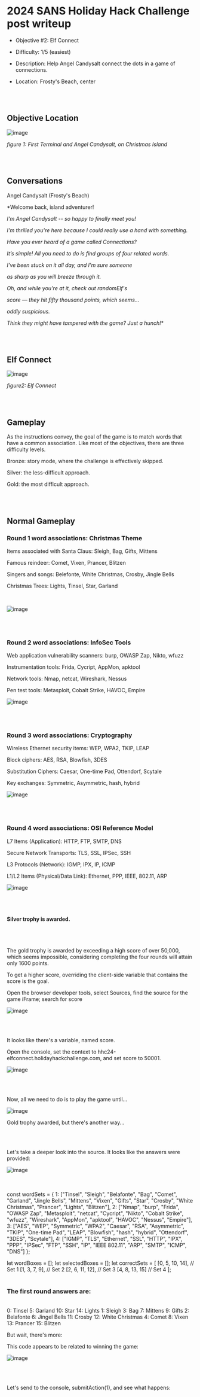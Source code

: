 # 2024 SANS Holiday Hack Challenge post writeup

- Objective #2:  Elf Connect

- Difficulty:  1/5 (easiest)

- Description:  Help Angel Candysalt connect the dots in a game of connections.

- Location:  Frosty's Beach, center

<br><br>

## Objective Location

![image](hhc2024_obj02_fig01.png)

*figure 1: First Terminal and Angel Candysalt, on Christmas Island*

<br><br>

## Conversations

Angel Candysalt (Frosty's Beach)

*Welcome back, island adventurer! 

*I'm Angel Candysalt -- so happy to finally meet you!*

*I'm thrilled you're here because I could really use a hand with something.*

*Have you ever heard of a game called Connections?*

*It’s simple! All you need to do is find groups of four related words.*

*I've been stuck on it all day, and I'm sure someone*

*as sharp as you will breeze through it.*

*Oh, and while you're at it, check out randomElf's*

*score — they hit fifty thousand points, which seems…*

*oddly suspicious.*

*Think they might have tampered with the game? Just a hunch!**

<br><br>

## Elf Connect

![image](./hhc2024_obj02_fig02.png)

*figure2: Elf Connect*

<br><br>

## Gameplay

As the instructions convey, the goal of the game is to match words that have a common association.  Like most of the objectives, there are three difficulty levels.

Bronze:  story mode, where the challenge is effectively skipped.

Silver:  the less-difficult approach.

Gold:  the most difficult approach.

<br><br>

## Normal Gameplay

### Round 1 word associations:  Christmas Theme

Items associated with Santa Claus:  Sleigh, Bag, Gifts, Mittens

Famous reindeer:  Comet, Vixen, Prancer, Blitzen

Singers and songs:  Belefonte, White Christmas, Crosby, Jingle Bells

Christmas Trees:  Lights, Tinsel, Star, Garland

<br>

![image](hhc2024_obj02_fig03.png)

<br><br>

### Round 2 word associations:  InfoSec Tools

Web application vulnerability scanners:  burp, OWASP Zap, Nikto, wfuzz

Instrumentation tools:  Frida, Cycript, AppMon, apktool

Network tools:  Nmap, netcat, Wireshark, Nessus

Pen test tools:  Metasploit, Cobalt Strike, HAVOC, Empire

![image](hhc2024_obj02_fig04.png)

<br>

<br>

### Round 3 word associations:  Cryptography

Wireless Ethernet security items:  WEP, WPA2, TKIP, LEAP

Block ciphers:  AES, RSA, Blowfish, 3DES

Substitution Ciphers:  Caesar, One-time Pad, Ottendorf, Scytale

Key exchanges:  Symmetric, Asymmetric, hash, hybrid

![image](hhc2024_obj02_fig05.png)

<br>

<br>

### Round 4 word associations:  OSI Reference Model

L7 Items (Application):  HTTP, FTP, SMTP, DNS

Secure Network Transports:  TLS, SSL, IPSec, SSH

L3 Protocols (Network):  IGMP, IPX, IP, ICMP

L1/L2 Items (Physical/Data Link):  Ethernet, PPP, IEEE, 802.11, ARP

![image](hhc2024_obj02_fig06.png)

<br>

<br>

#### Silver trophy is awarded.

<br>

<br>

The gold trophy is awarded by exceeding a high score of over 50,000, which seems impossible, considering completing the four rounds will attain only 1600 points.

To get a higher score, overriding the client-side variable that contains the score is the goal.

Open the browser developer tools, select Sources, find the source for the game iFrame; search for score

![image](hhc2024_obj02_fig07.png) 

<br><br>

It looks like there's a variable, named score.

Open the console, set the context to hhc24-elfconnect.holidayhackchallenge.com, and set score to 50001.

![image](hhc2024_obj02_fig08.png)

<br>

<br>

Now, all we need to do is to play the game until...

![image](hhc2024_obj02_fig09.png)


Gold trophy awarded, but there's another way...

<br><br>

Let's take a deeper look into the source.  It looks like the answers were provided:

![image](hhc2024_obj02_fig10.png)

<br>

<br>
const wordSets = {
    1: ["Tinsel", "Sleigh", "Belafonte", "Bag", "Comet", "Garland", "Jingle Bells", "Mittens", "Vixen", "Gifts", "Star", "Crosby", "White Christmas", "Prancer", "Lights", "Blitzen"],
    2: ["Nmap", "burp", "Frida", "OWASP Zap", "Metasploit", "netcat", "Cycript", "Nikto", "Cobalt Strike", "wfuzz", "Wireshark", "AppMon", "apktool", "HAVOC", "Nessus", "Empire"],
    3: ["AES", "WEP", "Symmetric", "WPA2", "Caesar", "RSA", "Asymmetric", "TKIP", "One-time Pad", "LEAP", "Blowfish", "hash", "hybrid", "Ottendorf", "3DES", "Scytale"],
    4: ["IGMP", "TLS", "Ethernet", "SSL", "HTTP", "IPX", "PPP", "IPSec", "FTP", "SSH", "IP", "IEEE 802.11", "ARP", "SMTP", "ICMP", "DNS"]
};

let wordBoxes = [];
let selectedBoxes = [];
let correctSets = [
    [0, 5, 10, 14], // Set 1
    [1, 3, 7, 9],   // Set 2
    [2, 6, 11, 12], // Set 3
    [4, 8, 13, 15]  // Set 4
];
<br>
<br>

### The first round answers are:
<br>
0: Tinsel  5: Garland  10: Star  14: Lights
1: Sleigh  3: Bag  7: Mittens  9: Gifts
2: Belafonte  6: Jingel Bells  11: Crosby  12: White Christmas
4: Comet  8: Vixen  13: Prancer  15: Blitzen

But wait, there's more:

This code appears to be related to winning the game:

![image](hhc2024_obj02_fig11.png)

<br><br>

Let's send to the console, submitAction(1), and see what happens:


